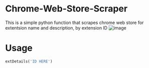 # Chrome-Web-Store-Scraper
This is a simple python function that scrapes chrome web store for extentsion name and description, by extension ID
![image](https://user-images.githubusercontent.com/100646327/202067718-30566db7-7e9b-47b5-843a-ec72eb5360b3.png)
# Usage
```python
extDetails('ID HERE')
```
